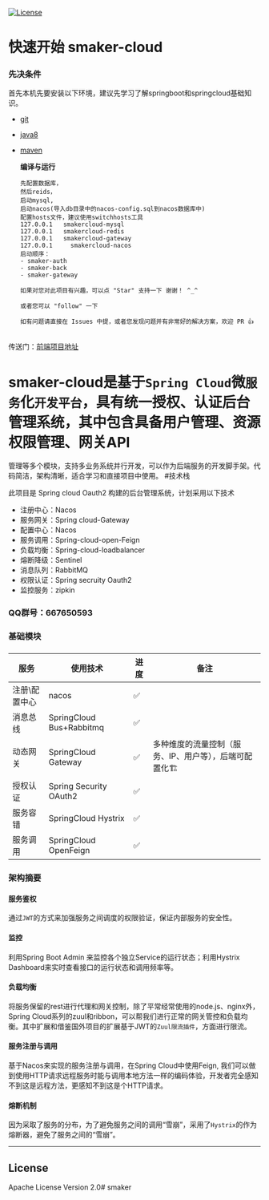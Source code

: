 [![License](https://img.shields.io/badge/License-Apache%202.0-blue.svg)](https://opensource.org/licenses/Apache-2.0)


# 快速开始 smaker-cloud

### 先决条件

首先本机先要安装以下环境，建议先学习了解springboot和springcloud基础知识。

- [git](https://git-scm.com/)

- [java8](http://www.oracle.com/technetwork/java/javase/downloads/index.html) 

- [maven](http://maven.apache.org/) 

  **编译与运行**

  ```
  先配置数据库，
  然后reids，
  启动mysql,
  启动nacos(导入db目录中的nacos-config.sql到nacos数据库中)
  配置hosts文件，建议使用switchhosts工具
  127.0.0.1   smakercloud-mysql
  127.0.0.1   smakercloud-redis
  127.0.0.1   smakercloud-gateway
  127.0.0.1 	smakercloud-nacos
  启动顺序：
  - smaker-auth
  - smaker-back
  - smaker-gateway
  
  如果对您对此项目有兴趣，可以点 "Star" 支持一下 谢谢！ ^_^
  
  或者您可以 "follow" 一下
  
  如有问题请直接在 Issues 中提，或者您发现问题并有非常好的解决方案，欢迎 PR 👍
  
  
  ```

传送门：[前端项目地址](https://github.com/renzl321/smaker-admin)

# **smaker-cloud**是基于`Spring Cloud`微`服务`化`开发平台`，具有统一授权、认证后台管理系统，其中包含具备用户管理、资源权限管理、网关API

管理等多个模块，支持多业务系统并行开发，可以作为后端服务的开发脚手架。代码简洁，架构清晰，适合学习和直接项目中使用。
#技术栈



此项目是 Spring cloud Oauth2 构建的后台管理系统，计划采用以下技术

- 注册中心：Nacos
- 服务网关：Spring cloud-Gateway
- 配置中心：Nacos
- 服务调用：Spring-cloud-open-Feign
- 负载均衡：Spring-cloud-loadbalancer
- 熔断降级：Sentinel
- 消息队列：RabbitMQ
- 权限认证：Spring secruity Oauth2
- 监控服务：zipkin

### QQ群号：667650593

### 基础模块

### 

| 服务          | 使用技术                 | 进度 | 备注                                                  |
| ------------- | ------------------------ | ---- | ----------------------------------------------------- |
| 注册\配置中心 | nacos                    | ✅    |                                                       |
| 消息总线      | SpringCloud Bus+Rabbitmq | ✅    |                                                       |
| 动态网关      | SpringCloud Gateway      | ✅    | 多种维度的流量控制（服务、IP、用户等），后端可配置化🏗 |
| 授权认证      | Spring Security OAuth2   | ✅    |                                                       |
| 服务容错      | SpringCloud Hystrix      | ✅    |                                                       |
| 服务调用      | SpringCloud OpenFeign    | ✅    |                                                       |



### 架构摘要
#### 服务鉴权
通过`JWT`的方式来加强服务之间调度的权限验证，保证内部服务的安全性。

#### 监控
利用Spring Boot Admin 来监控各个独立Service的运行状态；利用Hystrix Dashboard来实时查看接口的运行状态和调用频率等。

#### 负载均衡
将服务保留的rest进行代理和网关控制，除了平常经常使用的node.js、nginx外，Spring Cloud系列的zuul和ribbon，可以帮我们进行正常的网关管控和负载均衡。其中扩展和借鉴国外项目的扩展基于JWT的`Zuul限流插件`，方面进行限流。

#### 服务注册与调用
基于Nacos来实现的服务注册与调用，在Spring Cloud中使用Feign, 我们可以做到使用HTTP请求远程服务时能与调用本地方法一样的编码体验，开发者完全感知不到这是远程方法，更感知不到这是个HTTP请求。

#### 熔断机制
因为采取了服务的分布，为了避免服务之间的调用“雪崩”，采用了`Hystrix`的作为熔断器，避免了服务之间的“雪崩”。

------












## License
Apache License Version 2.0# smaker
